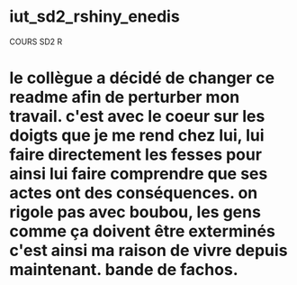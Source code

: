 # iut_sd2_rshiny_enedis
COURS SD2 R


# le collègue a décidé de changer ce readme afin de perturber mon travail. c'est avec le coeur sur les doigts que je me rend chez lui, lui faire directement les fesses pour ainsi lui faire comprendre que ses actes ont des conséquences. on rigole pas avec boubou, les gens comme ça doivent être exterminés c'est ainsi ma raison de vivre depuis maintenant. bande de fachos.
